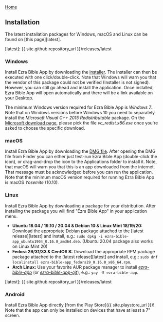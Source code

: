 <p id="navigation">
  <a href="https://ezrabibleapp.net">Home</a>
</p>

## Installation
The latest installation packages for Windows, macOS and Linux can be found on [this page][latest].

[latest]: {{ site.github.repository_url }}/releases/latest

### Windows
Install Ezra Bible App by downloading the <a href="{{ site.github.win_url }}">installer</a>. The installer can then be executed with one click/double-click. Note that Windows will warn you that the vendor of this package could not be verified (Installer is not signed). However, you can still go ahead and install the application. Once installed, Ezra Bible App will open automatically and there will be a link available on your Desktop.

The minimum Windows version required for Ezra Bible App is *Windows 7*. Note that on Windows versions before Windows 10 you need to separately install the *Microsoft Visual C++ 2015 Redistributable* package. On the <a href="https://www.microsoft.com/en-us/download/details.aspx?id=53840">Microsoft download page</a>, please pick the file *vc_redist.x86.exe* once you're asked to choose the specific download.

### macOS
Install Ezra Bible App by downloading the <a href="{{ site.github.mac_url }}">DMG file</a>. After opening the DMG file from Finder you can either just test-run Ezra Bible App (double-click the icon), or drag-and-drop the icon to the Applications folder to install it. Note, that macOS will warn you that this is an app downloaded from the internet. That message must be acknowledged before you can run the application. Note that the minimum macOS version required for running Ezra Bible App is macOS *Yosemite* (10.10).

### Linux
Install Ezra Bible App by downloading a package for your distribution. After installing the package you will find "Ezra Bible App" in your application menu.

* **Ubuntu 18.04 / 19.10 / 20.04 & Debian 10 & Linux Mint 18/19/20:** Download the appropriate Debian package attached to the [latest release][latest] and install, e.g.: `sudo dpkg -i ezra-bible-app_ubuntu1904_0.16.0_amd64.deb`. (Ubuntu 20.04 package also works on Linux Mint 20)
* **Fedora 29/31/33 & CentOS 8:** Download the appropriate RPM package package attached to the [latest release][latest] and install, e.g.: `sudo dnf localinstall ezra-bible-app_fedora29_0.16.0_x86_64.rpm`.
* **Arch Linux:** Use your favorite AUR package manager to install *[ezra-bible-app](https://aur.archlinux.org/packages/ezra-bible-app)* (or *[ezra-bible-app-git](https://aur.archlinux.org/packages/ezra-bible-app-git)*), e.g.: `yay -S ezra-bible-app`.

[latest]: {{ site.github.repository_url }}/releases/latest

### Android
Install Ezra Bible App directly [from the Play Store]({{ site.playstore_url }})! Note that the app can only be installed on devices that have at least a 7" screen.